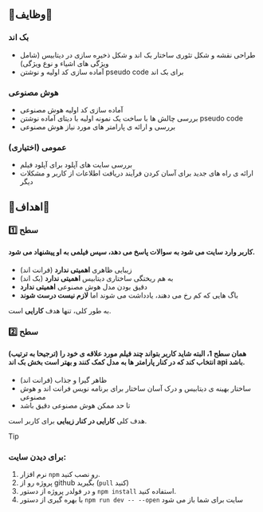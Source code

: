 ## 🚨وظایف🚨
### بک اند
- طراحی نقشه و شکل تئوری ساختار بک اند و شکل ذخیره سازی در دیتابیس (شامل ویژگی های اشیاء و نوع ویژگی)
- آماده سازی کد اولیه و نوشتن pseudo code برای بک اند
### هوش مصنوعی
- آماده سازی کد اولیه هوش مصنوعی
- بررسی چالش ها با ساخت یک نمونه اولیه با دیتای آماده
نوشتن pseudo code
- بررسی و ارائه ی پارامتر های مورد نیاز هوش مصنوعی
### عمومی (اختیاری)
- بررسی سایت های آپلود برای آپلود فیلم
- ارائه ی راه های جدید برای آسان کردن فرآیند دریافت اطلاعات از کاربر و مشکلات دیگر
## 🎯اهداف🎯
### سطح 1️⃣

#### کاربر وارد سایت می شود به سوالات پاسخ می دهد، سپس فیلمی به او پیشنهاد می شود.
- زیبایی ظاهری **اهمیتی ندارد** (فرانت اند) 
- به هم ریختگی ساختاری دیتابیس **اهمیتی ندارد** (بک اند)
- دقیق بودن مدل هوش مصنوعی **اهمیتی ندارد**
- باگ هایی که کم رخ می دهند، یادداشت می شوند اما **لازم نیست درست شوند**
  
به طور کلی، تنها هدف **کارایی** است.
### سطح 2️⃣

#### همان سطح 1، البته شاید کاربر بتواند چند فیلم مورد علاقه ی خود را (ترجیحا به ترتیب) انتخاب کند که در کنار پارامتر ها به مدل کمک کنند و بهتر است بخش بک اند api باشد.
- ظاهر گیرا و جذاب (فرانت اند)
- ساختار بهینه ی دیتابیس و درک آسان ساختار  برای برنامه نویس فرانت اند و هوش مصنوعی
- تا حد ممکن هوش مصنوعی دقیق باشد

هدف کلی **کارایی در کنار زیبایی** برای کاربر است.
> [!TIP]
> ### برای دیدن سایت:
> 1. نرم افزار `npm` رو نصب کنید.
> 2. پروژه رو از github بگیرید (`pull` کنید)
> 3. و در فولدر پروژه از دستور `npm install` استفاده کنید.
> 4. با بهره گیری از دستور `npm run dev -- --open` سایت برای شما باز می شود
